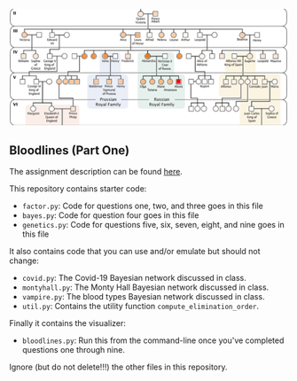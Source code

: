 ![screenshot](images/bloodlines_screenshot.png)

## Bloodlines (Part One)

The assignment description can be found [here](https://docs.google.com/document/d/1WCT4cLG8DxNZdXHiM2NAvv2GcEypscKOwGRSE4eJ_T8/edit?usp=sharing).

This repository contains starter code:
- `factor.py`: Code for questions one, two, and three goes in this file
- `bayes.py`: Code for question four goes in this file
- `genetics.py`: Code for questions five, six, seven, eight, and nine goes in this file

It also contains code that you can use and/or emulate but should not change:
- `covid.py`: The Covid-19 Bayesian network discussed in class.
- `montyhall.py`: The Monty Hall Bayesian network discussed in class.
- `vampire.py`: The blood types Bayesian network discussed in class.
- `util.py`: Contains the utility function `compute_elimination_order`.

Finally it contains the visualizer:
- `bloodlines.py`: Run this from the command-line once you've completed questions one through nine.

Ignore (but do not delete!!!) the other files in this repository.